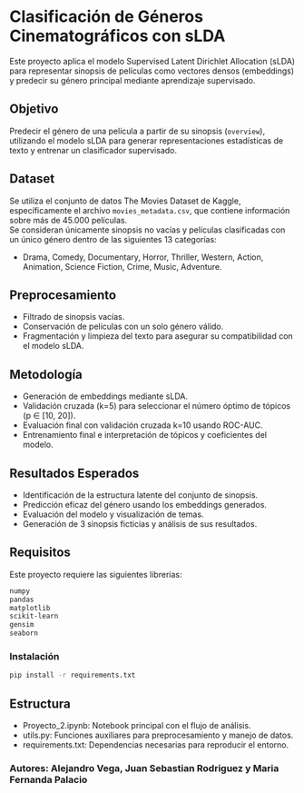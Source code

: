 # Clasificación de Géneros Cinematográficos con sLDA

Este proyecto aplica el modelo Supervised Latent Dirichlet Allocation (sLDA) para representar sinopsis de películas como vectores densos (embeddings) y predecir su género principal mediante aprendizaje supervisado.

## Objetivo

Predecir el género de una película a partir de su sinopsis (`overview`), utilizando el modelo sLDA para generar representaciones estadísticas de texto y entrenar un clasificador supervisado.

## Dataset

Se utiliza el conjunto de datos The Movies Dataset de Kaggle, específicamente el archivo `movies_metadata.csv`, que contiene información sobre más de 45.000 películas.  
Se consideran únicamente sinopsis no vacías y películas clasificadas con un único género dentro de las siguientes 13 categorías:

- Drama, Comedy, Documentary, Horror, Thriller, Western, Action, Animation, Science Fiction, Crime, Music, Adventure.

## Preprocesamiento

- Filtrado de sinopsis vacías.
- Conservación de películas con un solo género válido.
- Fragmentación y limpieza del texto para asegurar su compatibilidad con el modelo sLDA.

## Metodología

- Generación de embeddings mediante sLDA.
- Validación cruzada (k=5) para seleccionar el número óptimo de tópicos (p ∈ [10, 20]).
- Evaluación final con validación cruzada k=10 usando ROC-AUC.
- Entrenamiento final e interpretación de tópicos y coeficientes del modelo.

## Resultados Esperados

- Identificación de la estructura latente del conjunto de sinopsis.
- Predicción eficaz del género usando los embeddings generados.
- Evaluación del modelo y visualización de temas.
- Generación de 3 sinopsis ficticias y análisis de sus resultados.

## Requisitos

Este proyecto requiere las siguientes librerias:

```txt
numpy
pandas
matplotlib
scikit-learn
gensim
seaborn
```

### Instalación

```bash
pip install -r requirements.txt
```

## Estructura

- Proyecto_2.ipynb: Notebook principal con el flujo de análisis.
- utils.py: Funciones auxiliares para preprocesamiento y manejo de datos.
- requirements.txt: Dependencias necesarias para reproducir el entorno.

### Autores: Alejandro Vega, Juan Sebastian Rodriguez y Maria Fernanda Palacio
